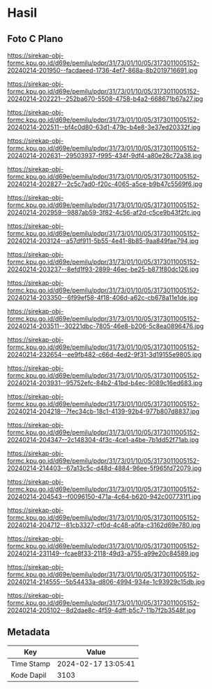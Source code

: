 # Hasil

## Foto C Plano

https://sirekap-obj-formc.kpu.go.id/d69e/pemilu/pdpr/31/73/01/10/05/3173011005152-20240214-201950--facdaeed-1736-4ef7-868a-8b2019716691.jpg

https://sirekap-obj-formc.kpu.go.id/d69e/pemilu/pdpr/31/73/01/10/05/3173011005152-20240214-202221--252ba670-5508-4758-b4a2-668671b67a27.jpg

https://sirekap-obj-formc.kpu.go.id/d69e/pemilu/pdpr/31/73/01/10/05/3173011005152-20240214-202511--bf4c0d80-63d1-479c-b4e8-3e37ed20332f.jpg

https://sirekap-obj-formc.kpu.go.id/d69e/pemilu/pdpr/31/73/01/10/05/3173011005152-20240214-202631--29503937-f995-434f-9df4-a80e28c72a38.jpg

https://sirekap-obj-formc.kpu.go.id/d69e/pemilu/pdpr/31/73/01/10/05/3173011005152-20240214-202827--2c5c7ad0-f20c-4065-a5ce-b9b47c5569f6.jpg

https://sirekap-obj-formc.kpu.go.id/d69e/pemilu/pdpr/31/73/01/10/05/3173011005152-20240214-202959--9887ab59-3f82-4c56-af2d-c5ce9b43f2fc.jpg

https://sirekap-obj-formc.kpu.go.id/d69e/pemilu/pdpr/31/73/01/10/05/3173011005152-20240214-203124--a57df911-5b55-4e41-8b85-9aa849fae794.jpg

https://sirekap-obj-formc.kpu.go.id/d69e/pemilu/pdpr/31/73/01/10/05/3173011005152-20240214-203237--8efd1f93-2899-46ec-be25-b871f80dc126.jpg

https://sirekap-obj-formc.kpu.go.id/d69e/pemilu/pdpr/31/73/01/10/05/3173011005152-20240214-203350--6f99ef58-4f18-406d-a62c-cb678a11e1de.jpg

https://sirekap-obj-formc.kpu.go.id/d69e/pemilu/pdpr/31/73/01/10/05/3173011005152-20240214-203511--30221dbc-7805-46e8-b206-5c8ea0896476.jpg

https://sirekap-obj-formc.kpu.go.id/d69e/pemilu/pdpr/31/73/01/10/05/3173011005152-20240214-232654--ee9fb482-c66d-4ed2-9f31-3d19155e9805.jpg

https://sirekap-obj-formc.kpu.go.id/d69e/pemilu/pdpr/31/73/01/10/05/3173011005152-20240214-203931--95752efc-84b2-41bd-b4ec-9089c16ed683.jpg

https://sirekap-obj-formc.kpu.go.id/d69e/pemilu/pdpr/31/73/01/10/05/3173011005152-20240214-204218--7fec34cb-18c1-4139-92b4-977b807d8837.jpg

https://sirekap-obj-formc.kpu.go.id/d69e/pemilu/pdpr/31/73/01/10/05/3173011005152-20240214-204347--2c148304-4f3c-4ce1-a4be-7b1dd52f71ab.jpg

https://sirekap-obj-formc.kpu.go.id/d69e/pemilu/pdpr/31/73/01/10/05/3173011005152-20240214-214403--67a13c5c-d48d-4884-96ee-5f965fd72079.jpg

https://sirekap-obj-formc.kpu.go.id/d69e/pemilu/pdpr/31/73/01/10/05/3173011005152-20240214-204543--f0096150-471a-4c64-b620-942c007731f1.jpg

https://sirekap-obj-formc.kpu.go.id/d69e/pemilu/pdpr/31/73/01/10/05/3173011005152-20240214-204712--81cb3327-cf0d-4c48-a0fa-c3162d69e780.jpg

https://sirekap-obj-formc.kpu.go.id/d69e/pemilu/pdpr/31/73/01/10/05/3173011005152-20240214-231149--fcae8f33-2118-49d3-a755-a99e20c84589.jpg

https://sirekap-obj-formc.kpu.go.id/d69e/pemilu/pdpr/31/73/01/10/05/3173011005152-20240214-214555--5b54433a-d806-4994-934e-1c93929c15db.jpg

https://sirekap-obj-formc.kpu.go.id/d69e/pemilu/pdpr/31/73/01/10/05/3173011005152-20240214-205102--8d2dae8c-4f59-4dff-b5c7-11b7f2b3548f.jpg


## Metadata

| Key        | Value               |
| ---------- | ------------------- |
| Time Stamp | 2024-02-17 13:05:41 |
| Kode Dapil | 3103                |



